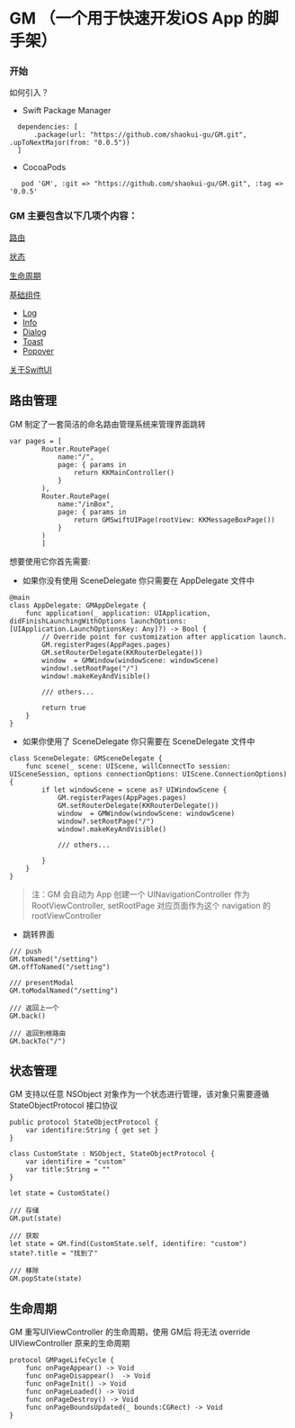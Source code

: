 # GM （一个用于快速开发iOS App 的脚手架）

### 开始

如何引入？

* Swift Package Manager

```
  dependencies: [
      .package(url: "https://github.com/shaokui-gu/GM.git", .upToNextMajor(from: "0.0.5"))
  ]
```
* CocoaPods

```
   pod 'GM', :git => "https://github.com/shaokui-gu/GM.git", :tag => '0.0.5'
```


### GM 主要包含以下几项个内容：

[路由](#路由)

[状态](#状态)

[生命周期](#生命周期)

[基础组件](#基础组件)
  * [Log](#log)
  * [Info](#info)
  * [Dialog](#Dialog)
  * [Toast](#Toast)
  * [Popover](#Popover)

[关于SwiftUI](#关于SwiftUI)

## <a id="路由管理">路由管理</a>

GM 制定了一套简洁的命名路由管理系统来管理界面跳转

```
var pages = [
        Router.RoutePage(
            name:"/",
            page: { params in
                return KKMainController()
            }
        ),
        Router.RoutePage(
            name:"/inBox",
            page: { params in
                return GMSwiftUIPage(rootView: KKMessageBoxPage())
            }
        )
        ]
```

想要使用它你首先需要:

* 如果你没有使用 SceneDelegate 你只需要在 AppDelegate 文件中

```
@main
class AppDelegate: GMAppDelegate {
    func application(_ application: UIApplication, didFinishLaunchingWithOptions launchOptions: [UIApplication.LaunchOptionsKey: Any]?) -> Bool {
        // Override point for customization after application launch.
        GM.registerPages(AppPages.pages)
        GM.setRouterDelegate(KKRouterDelegate())
        window  = GMWindow(windowScene: windowScene)
        window!.setRootPage("/")
        window!.makeKeyAndVisible()
        
        /// others...
        
        return true
    }
}
```

* 如果你使用了 SceneDelegate 你只需要在 SceneDelegate 文件中

```
class SceneDelegate: GMSceneDelegate {
    func scene(_ scene: UIScene, willConnectTo session: UISceneSession, options connectionOptions: UIScene.ConnectionOptions) {
        if let windowScene = scene as? UIWindowScene {
            GM.registerPages(AppPages.pages)
            GM.setRouterDelegate(KKRouterDelegate())
            window  = GMWindow(windowScene: windowScene)
            window?.setRootPage("/")
            window!.makeKeyAndVisible()
            
            /// others...
            
        }
    }
}

```

> 注：GM 会自动为 App 创建一个 UINavigationController 作为 RootViewController, setRootPage 对应页面作为这个 navigation 的 rootViewController

* 跳转界面

```
/// push
GM.toNamed("/setting")
GM.offToNamed("/setting")

/// presentModal
GM.toModalNamed("/setting")

/// 返回上一个
GM.back()

/// 返回到根路由
GM.backTo("/")
```

## <a id="状态管理">状态管理</a>

GM 支持以任意 NSObject 对象作为一个状态进行管理，该对象只需要遵循 StateObjectProtocol 接口协议

```
public protocol StateObjectProtocol {
    var identifire:String { get set }
}

class CustomState : NSObject, StateObjectProtocol {
    var identifire = "custom"
    var title:String = ""
}

let state = CustomState()

/// 存储
GM.put(state)

/// 获取
let state = GM.find(CustomState.self, identifire: "custom")
state?.title = "找到了"

/// 移除
GM.popState(state)
```

## <a id="生命周期">生命周期</a>

GM 重写UIViewController 的生命周期，使用 GM后 将无法 override UIViewController 原来的生命周期

```
protocol GMPageLifeCycle {
    func onPageAppear() -> Void
    func onPageDisappear()  -> Void
    func onPageInit() -> Void
    func onPageLoaded() -> Void
    func onPageDestroy() -> Void
    func onPageBoundsUpdated(_ bounds:CGRect) -> Void
}
```

